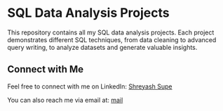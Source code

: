 # SQL Data Analysis Projects

This repository contains all my SQL data analysis projects. Each project demonstrates different SQL techniques, from data cleaning to advanced query writing, to analyze datasets and generate valuable insights.

## Connect with Me

Feel free to connect with me on LinkedIn: [Shreyash Supe](https://www.linkedin.com/in/shreyashsupe/)

You can also reach me via email at: [mail](mailto:shreyashsupe11@gmail.com)
